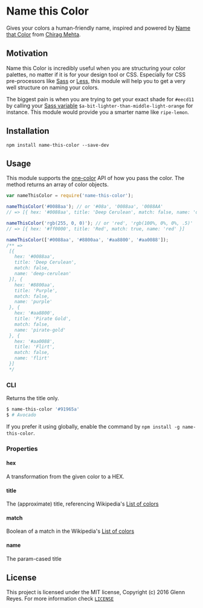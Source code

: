 # Name this Color
Gives your colors a human-friendly name, inspired and powered by [Name that Color](http://chir.ag/projects/ntc) from [Chirag Mehta](http://chir.ag/about).

## Motivation
Name this Color is incredibly useful when you are structuring your color palettes, no matter if it is for your design tool or CSS. Especially for CSS pre-processors like [Sass](http://sass-lang.com/) or [Less](http://lesscss.org/), this module will help you to get a very well structure on naming your colors.

The biggest pain is when you are trying to get your exact shade for ```#eecd11``` by calling your [Sass variable](http://sass-lang.com/guide#topic-2) ```$a-bit-lighter-than-middle-light-orange``` for instance.
This module would provide you a smarter name like ```ripe-lemon```.


## Installation
```
npm install name-this-color --save-dev
```

## Usage
This module supports the [one-color](https://github.com/One-com/one-color#api-overview) API of how you pass the color. The method returns an array of color objects.
```js
var nameThisColor = require('name-this-color');

nameThisColor('#0088aa'); // or '#08a', '0088aa', '0088AA'
// => [{ hex: '#0088aa', title: 'Deep Cerulean', match: false, name: 'deep-cerulean' }]

nameThisColor('rgb(255, 0, 0)'); // or 'red', 'rgb(100%, 0%, 0%, .5)'
// => [{ hex: '#ff0000', title: 'Red', match: true, name: 'red' }]

nameThisColor(['#0088aa', '#8800aa', '#aa8800', '#aa0088']);
/** =>
 [{
   hex: '#0088aa',
   title: 'Deep Cerulean',
   match: false,
   name: 'deep-cerulean'
 }], {
   hex: '#8800aa',
   title: 'Purple',
   match: false,
   name: 'purple'
 }, {
   hex: '#aa8800',
   title: 'Pirate Gold',
   match: false,
   name: 'pirate-gold'
 }, {
   hex: '#aa0088',
   title: 'Flirt',
   match: false,
   name: 'flirt'
 }]
 */
```

### CLI
Returns the title only.
```sh
$ name-this-color '#91965a'
$ # Avocado
```
If you prefer it using globally, enable the command by ```npm install -g name-this-color```.


### Properties

#### hex
A transformation from the given color to a HEX.

#### title
The (approximate) title, referencing Wikipedia's [List of colors](https://en.wikipedia.org/wiki/Lists_of_colors)

#### match
Boolean of a match in the Wikipedia's [List of colors](https://en.wikipedia.org/wiki/Lists_of_colors)

#### name
The param-cased title


## License
This project is licensed under the MIT license, Copyright (c) 2016 Glenn Reyes. For more information check [```LICENSE```](LICENSE)
